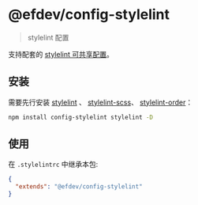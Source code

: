# @efdev/config-stylelint

> stylelint 配置

支持配套的 [stylelint 可共享配置](https://stylelint.io/user-guide/configure)。

## 安装

需要先行安装 [stylelint](https://www.npmjs.com/package/stylelint) 、 [stylelint-scss](https://www.npmjs.com/package/stylelint-scss)、 [stylelint-order](https://www.npmjs.com/package/stylelint-order)：

```bash
npm install config-stylelint stylelint -D
```

## 使用

在 `.stylelintrc` 中继承本包:

```json
{
  "extends": "@efdev/config-stylelint"
}
```
